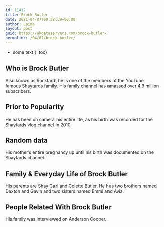 ```yaml
---
id: 11412
title: Brock Butler
date: 2021-04-07T09:38:39+00:00
author: Laima
layout: post
guid: https://ukdataservers.com/brock-butler/
permalink: /04/07/brock-butler/
---
```


* some text
{: toc}


## Who is Brock Butler
                  
                  
                  
Also known as Rocktard, he is one of the members of the YouTube famous Shaytards family. His family channel has amassed over 4.9 million subscribers. 
                  
              
            
              
            
                
                
                
## Prior to Popularity
                  
                  
                  
He has been on camera his entire life, as his birth was recorded for the Shaytards vlog channel in 2010. 
                  
              
            
              
            
                
                
                
## Random data
                  
                  
                  
His mother&#8217;s entire pregnancy up until his birth was documented on the Shaytards channel. 
                  
              
            
              
            
                
                
                
## Family & Everyday Life of Brock Butler
                  
                  
                  
His parents are Shay Carl and Colette Butler. He has two brothers named Daxton and Gavin and two sisters named Emmi and Avia. 
                  
              
            
              
            
                
                
                
## People Related With Brock Butler
                  
                  
                  
His family was interviewed on Anderson Cooper. 
                  
              
            
              
            
                
              
            
              
              
            
            
              
            
          
          
          
